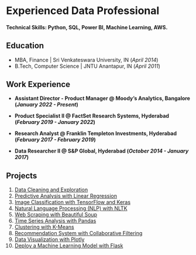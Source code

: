 # Experienced Data Professional

#### Technical Skills: Python, SQL, Power BI, Machine Learning, AWS.

## Education								       		
- MBA, Finance	| Sri Venkateswara University, IN (_April 2014_)	 			        		
- B.Tech, Computer Science | JNTU Anantapur, IN (_April 2011_)

## Work Experience
- **Assistant Director - Product Manager @ Moody’s Analytics, Bangalore (_January 2022 - Present_)**
  
- **Product Specialist II @ FactSet Research Systems, Hyderabad (_February 2019 - January 2022_)**
  
- **Research Analyst @ Franklin Templeton Investments, Hyderabad (_February 2017 - February 2019_)**
  
- **Data Researcher II @ S&P Global, Hyderabad (_October 2014 - January 2017_)**

## Projects
1. [Data Cleaning and Exploration](https://kamalakarpeta.github.io/data_cleaning_and_exploration/)
2. [Predictive Analysis with Linear Regression](https://kamalakarpeta.github.io/predictive_analysis_with_linear_regression/)
3. [Image Classification with TensorFlow and Keras](https://kamalakarpeta.github.io/image_classification_with_TensorFlow_and_Keras/)
4. [Natural Language Processing (NLP) with NLTK](https://kamalakarpeta.github.io/nlp_with_nltk/)
5. [Web Scraping with Beautiful Soup](https://kamalakarpeta.github.io/web_scraping_with_beautiful_soup/)
6. [Time Series Analysis with Pandas](https://kamalakarpeta.github.io/time_series_analysis_with_pandas/)
7. [Clustering with K-Means](https://kamalakarpeta.github.io/clustering_with_k_means/)
8. [Recommendation System with Collaborative Filtering](https://kamalakarpeta.github.io/recommendation_system_with_collaborative_filtering/)
9. [Data Visualization with Plotly](https://kamalakarpeta.github.io/data_visualization_with_plotly/)
10. [Deploy a Machine Learning Model with Flask](https://kamalakarpeta.github.io/deploy_ML_model_with_flask/)
